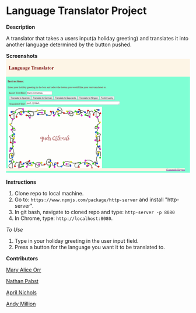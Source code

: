 # Language Translator Project

**Description**

A translator that takes a users input(a holiday greeting) and translates it into another language determined by the button pushed.

**Screenshots**
![Holiday Translator Screenshot](https://github.com/ASlayton/Holiday-Translator/blob/master/screenshots/translatorImage.png)

**Instructions**

1. Clone repo to local machine.
1. Go to: `https://www.npmjs.com/package/http-server` and install "http-server".  
1. In git bash, navigate to cloned repo  and type: `http-server -p 8080`  
1. In Chrome, type: `http://localhost:8080`.  

*To Use*

1. Type in your holiday greeting in the user input field. 
1. Press a button for the language you want it to be translated to.

**Contributors**

[Mary Alice Orr](https://github.com/maryaliceorr)

[Nathan Pabst](https://github.com/nathanpabst)

[April Nichols](https://github.com/aprilrochelle)

[Andy Million](https://github.com/amillion3)
